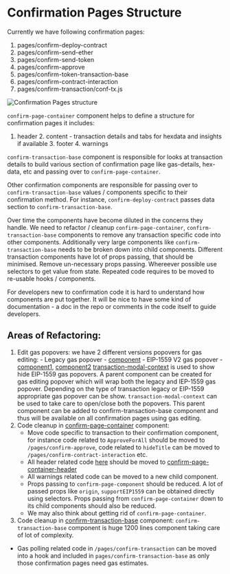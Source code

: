 # Confirmation Pages Structure

Currently we have following confirmation pages:

1. pages/confirm-deploy-contract
2. pages/confirm-send-ether
3. pages/confirm-send-token
4. pages/confirm-approve
5. pages/confirm-token-transaction-base
6. pages/confirm-contract-interaction
7. pages/confirm-transaction/conf-tx.js

![Confirmation Pages structure](https://raw.githubusercontent.com/MetaMask/metamask-extension/conf_structure_doc/docs/refactoring/confirmation-page-structure/structure.png)

`confirm-page-container` component helps to define a structure for confirmation pages it includes:

1.  header 2. content - transaction details and tabs for hexdata and insights if available 3. footer 4. warnings

`confirm-transaction-base` component is responsible for looks at transaction details to build various section of confirmation page like gas-details, hex-data, etc and passing over to `confirm-page-container`.

Other confirmation components are responsible for passing over to `confirm-transaction-base` values / components specific to their confirmation method. For instance, `confirm-deploy-contract` passes data section to `confirm-transaction-base`.

Over time the components have become diluted in the concerns they handle. We need to refactor / cleanup `confirm-page-container`, `confirm-transaction-base` components to remove any transaction specific code into other components. Additionally very large components like `confirm-transaction-base` needs to be broken down into child components.
Different transaction components have lot of props passing, that should be minimised. Remove un-necessary props passing. Whereever possible use selectors to get value from state.
Repeated code requires to be moved to re-usable hooks / components.

For developers new to confirmation code it is hard to understand how components are put together. It will be nice to have some kind of documentation - a doc in the repo or comments in the code itself to guide developers.

## Areas of Refactoring:

1. Edit gas popovers: we have 2 different versions popovers for gas editing: - Legacy gas popover - [component](https://github.com/MetaMask/metamask-extension/tree/develop/ui/components/app/edit-gas-popover) - EIP-1559 V2 gas popover - [component1](https://github.com/MetaMask/metamask-extension/tree/develop/ui/components/app/edit-gas-fee-popover), [component2](https://github.com/MetaMask/metamask-extension/tree/develop/ui/components/app/advanced-gas-fee-popover)
   [transaction-modal-context](https://github.com/MetaMask/metamask-extension/blob/develop/ui/contexts/transaction-modal.js) is used to show hide EIP-1559 gas popovers.
   A parent component can be created for gas editing popover which will wrap both the legacy and IEP-1559 gas popover. Depending on the type of transaction legacy or EIP-1559 appropriate gas popover can be show. `transaction-modal-context` can be used to take care to open/close both the popovers.
   This parent component can be added to confirm-transaction-base component and thus will be available on all confirmation pages using gas editing.
2. Code cleanup in [confirm-page-container](https://github.com/MetaMask/metamask-extension/tree/03ccc5366cf31c9fa0fedc2fac533ebc64e6f2b4/ui/components/app/confirm-page-container) component:
   - Move code specific to transaction to their confirmation component, for instance code related to `ApproveForAll` should be moved to `/pages/confirm-approve`, code related to `hideTitle` can be moved to `/pages/confirm-contract-interaction` etc.
   - All header related code [here](https://github.com/MetaMask/metamask-extension/blob/03ccc5366cf31c9fa0fedc2fac533ebc64e6f2b4/ui/components/app/confirm-page-container/confirm-page-container.component.js#L191) should be moved to [confirm-page-container-header](https://github.com/MetaMask/metamask-extension/tree/03ccc5366cf31c9fa0fedc2fac533ebc64e6f2b4/ui/components/app/confirm-page-container/confirm-page-container-header)
   - All warnings related code can be moved to a new child component.
   - Props passing to `confirm-page-component` should be reduced. A lot of passed props like `origin`, `supportEIP1559` can be obtained directly using selectors. Props passing from `confirm-page-container` down to its child components should also be reduced.
   - We may also think about getting rid of `confirm-page-container`.
3. Code cleanup in [confirm-transaction-base](https://github.com/MetaMask/metamask-extension/tree/develop/ui/pages/confirm-transaction-base) component:
   `confirm-transaction-base` component is huge 1200 lines component taking care of lot of complexity.

- Gas polling related code in `/pages/confirm-transaction` can be moved into a hook and included in `pages/confirm-transaction-base` as only those confirmation pages need gas estimates.
